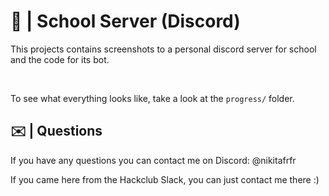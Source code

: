 # 📖 | School Server (Discord)

This projects contains screenshots to a personal discord server for school and the code for its bot.

<br>

To see what everything looks like, take a look at the `progress/` folder.

## ✉️ | Questions

If you have any questions you can contact me on Discord: @nikitafrfr

If you came here from the Hackclub Slack, you can just contact me there :)